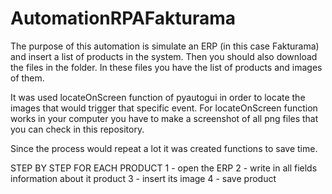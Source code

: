 # AutomationRPAFakturama
 The purpose of this automation is simulate an ERP (in this case Fakturama) and insert a list of products in the system. Then you should also download the files in the folder. In these files you have the list of products and images of them. 

 It was used locateOnScreen function of pyautogui in order to locate the images that would trigger that specific event. For locateOnScreen function works in your computer you have to make a screenshot of all png files that you can check in this repository.

 Since the process would repeat a lot it was created functions to save time. 

STEP BY STEP FOR EACH PRODUCT
 1 - open the ERP
 2 - write in all fields information about it product
 3 - insert its image
 4 - save product
